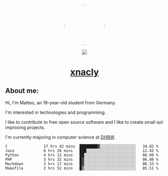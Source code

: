<p align="center">
  <img style="border-radius: 100px" width="128" height="128" src="https://avatars.githubusercontent.com/u/47723417?v=4"/>
</p>
<p align="center">
  <img src="https://komarev.com/ghpvc/?username=xnacly&&style=flat-square"/>
</p>

<h1 align="center"><a href="https://xnacly.me/"> xnacly</a> </h1>

<h2> About me:</h2>

<p>Hi, I'm Matteo, an 19-year-old student from Germany. </p>
<p>I'm interested in technologies and programming.</p>
<p>I like to contribute to free open source software and I like to create small qol improving projects.</p>
<p>I'm currently majoring in computer science at <a href="https://www.dhbw.de/startseite">DHBW</a>.</p>

<!--START_SECTION:waka-->

```text
C                17 hrs 42 mins  ████████▓░░░░░░░░░░░░░░░░   34.02 %
Java             6 hrs 28 mins   ███░░░░░░░░░░░░░░░░░░░░░░   12.42 %
Python           4 hrs 12 mins   ██░░░░░░░░░░░░░░░░░░░░░░░   08.09 %
PHP              3 hrs 32 mins   █▓░░░░░░░░░░░░░░░░░░░░░░░   06.80 %
Markdown         3 hrs 17 mins   █▓░░░░░░░░░░░░░░░░░░░░░░░   06.33 %
Makefile         2 hrs 52 mins   █▒░░░░░░░░░░░░░░░░░░░░░░░   05.51 %
```

<!--END_SECTION:waka-->
